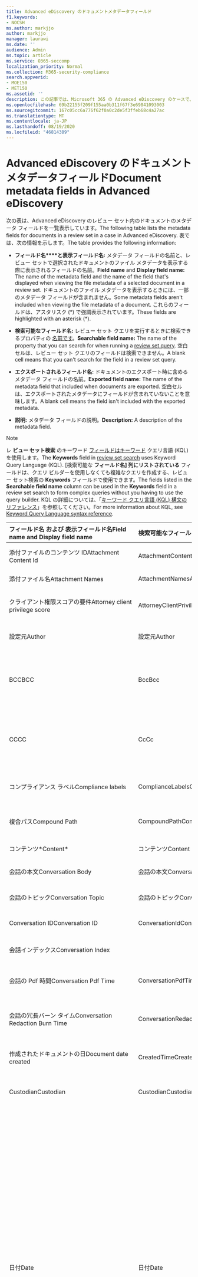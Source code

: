 ```yaml
---
title: Advanced eDiscovery のドキュメントメタデータフィールド
f1.keywords:
- NOCSH
ms.author: markjjo
author: markjjo
manager: laurawi
ms.date: ''
audience: Admin
ms.topic: article
ms.service: O365-seccomp
localization_priority: Normal
ms.collection: M365-security-compliance
search.appverid:
- MOE150
- MET150
ms.assetid: ''
description: この記事では、Microsoft 365 の Advanced eDiscovery のケースで、レビュー セット内のドキュメントのメタデータ フィールドを定義します。
ms.openlocfilehash: 69b22155f209f155aa0b311f67f3e69841093003
ms.sourcegitcommit: 167c05cc6a776f62f0a0c2de5f3ffeb68c4a27ac
ms.translationtype: MT
ms.contentlocale: ja-JP
ms.lasthandoff: 08/19/2020
ms.locfileid: "46814389"
---
```

# <a name="document-metadata-fields-in-advanced-ediscovery"></a><span data-ttu-id="e386c-103">Advanced eDiscovery のドキュメントメタデータフィールド</span><span class="sxs-lookup"><span data-stu-id="e386c-103">Document metadata fields in Advanced eDiscovery</span></span>

<span data-ttu-id="e386c-104">次の表は、Advanced eDiscovery のレビュー セット内のドキュメントのメタデータ フィールドを一覧表示しています。</span><span class="sxs-lookup"><span data-stu-id="e386c-104">The following table lists the metadata fields for documents in a review set in a case in Advanced eDiscovery.</span></span> <span data-ttu-id="e386c-105">表では、次の情報を示します。</span><span class="sxs-lookup"><span data-stu-id="e386c-105">The table provides the following information:</span></span>

- <span data-ttu-id="e386c-106">**フィールド名\*\*\*\*と表示フィールド名:** メタデータ フィールドの名前と、レビュー セットで選択されたドキュメントのファイル メタデータを表示する際に表示されるフィールドの名前。</span><span class="sxs-lookup"><span data-stu-id="e386c-106">**Field name** and **Display field name:** The name of the metadata field and the name of the field that's displayed when viewing the file metadata of a selected document in a review set.</span></span> <span data-ttu-id="e386c-107">ドキュメントのファイル メタデータを表示するときには、一部のメタデータ フィールドが含まれません。</span><span class="sxs-lookup"><span data-stu-id="e386c-107">Some metadata fields aren't included when viewing the file metadata of a document.</span></span> <span data-ttu-id="e386c-108">これらのフィールドは、アスタリスク (\*) で強調表示されています。</span><span class="sxs-lookup"><span data-stu-id="e386c-108">These fields are highlighted with an asterisk (\*).</span></span>

- <span data-ttu-id="e386c-109">**検索可能なフィールド名:** レビュー セット クエリを実行するときに検索できるプロパティの [名前です](review-set-search.md)。</span><span class="sxs-lookup"><span data-stu-id="e386c-109">**Searchable field name:** The name of the property that you can search for when running a [review set query](review-set-search.md).</span></span> <span data-ttu-id="e386c-110">空白セルは、レビュー セット クエリのフィールドは検索できません。</span><span class="sxs-lookup"><span data-stu-id="e386c-110">A blank cell means that you can't search for the field in a review set query.</span></span>

- <span data-ttu-id="e386c-111">**エクスポートされるフィールド名:** ドキュメントのエクスポート時に含めるメタデータ フィールドの名前。</span><span class="sxs-lookup"><span data-stu-id="e386c-111">**Exported field name:** The name of the metadata field that included when documents are exported.</span></span>  <span data-ttu-id="e386c-112">空白セルは、エクスポートされたメタデータにフィールドが含まれていないことを意味します。</span><span class="sxs-lookup"><span data-stu-id="e386c-112">A blank cell means the field isn't included with the exported metadata.</span></span>

- <span data-ttu-id="e386c-113">**説明:** メタデータ フィールドの説明。</span><span class="sxs-lookup"><span data-stu-id="e386c-113">**Description:** A description of the metadata field.</span></span>

> [!NOTE]
> <span data-ttu-id="e386c-114">レ **ビュー セット検索** のキーワード [フィールドはキーワード](https://docs.microsoft.com/microsoft-365/compliance/review-set-search) クエリ言語 (KQL) を使用します。</span><span class="sxs-lookup"><span data-stu-id="e386c-114">The **Keywords** field in [review set search](https://docs.microsoft.com/microsoft-365/compliance/review-set-search) uses Keyword Query Language (KQL).</span></span> <span data-ttu-id="e386c-115">[検索可能な **フィールド名] 列にリストされている** フィールドは、クエリ ビルダーを使用しなくても複雑なクエリを作成する、レビュー セット検索の **Keywords** フィールドで使用できます。</span><span class="sxs-lookup"><span data-stu-id="e386c-115">The fields listed in the **Searchable field name** column can be used in the **Keywords** field in a review set search to form complex queries without you having to use the query builder.</span></span> <span data-ttu-id="e386c-116">KQL の詳細については、「[キーワード クエリ言語 (KQL) 構文のリファレンス](https://go.microsoft.com/fwlink/?LinkId=269603)」を参照してください。</span><span class="sxs-lookup"><span data-stu-id="e386c-116">For more information about KQL, see [Keyword Query Language syntax reference](https://go.microsoft.com/fwlink/?LinkId=269603).</span></span>

|<span data-ttu-id="e386c-117">**フィールド名** および **表示フィールド名**</span><span class="sxs-lookup"><span data-stu-id="e386c-117">**Field name** and **Display field name**</span></span>|<span data-ttu-id="e386c-118">**検索可能なフィールド名**</span><span class="sxs-lookup"><span data-stu-id="e386c-118">**Searchable field name**</span></span>|<span data-ttu-id="e386c-119">**エクスポートされるフィールド名**</span><span class="sxs-lookup"><span data-stu-id="e386c-119">**Exported field name**</span></span>|<span data-ttu-id="e386c-120">**説明**</span><span class="sxs-lookup"><span data-stu-id="e386c-120">**Description**</span></span>|
|:-----|:-----|:-----|:-----|
|<span data-ttu-id="e386c-121">添付ファイルのコンテンツ ID</span><span class="sxs-lookup"><span data-stu-id="e386c-121">Attachment Content Id</span></span>|<span data-ttu-id="e386c-122">AttachmentContentId</span><span class="sxs-lookup"><span data-stu-id="e386c-122">AttachmentContentId</span></span>||<span data-ttu-id="e386c-123">アイテムの添付ファイルのコンテンツ ID。</span><span class="sxs-lookup"><span data-stu-id="e386c-123">Attachment content Id of the item.</span></span>|
|<span data-ttu-id="e386c-124">添付ファイル名</span><span class="sxs-lookup"><span data-stu-id="e386c-124">Attachment Names</span></span>|<span data-ttu-id="e386c-125">AttachmentNames</span><span class="sxs-lookup"><span data-stu-id="e386c-125">AttachmentNames</span></span>|<span data-ttu-id="e386c-126">Attachment_Names</span><span class="sxs-lookup"><span data-stu-id="e386c-126">Attachment_Names</span></span>|<span data-ttu-id="e386c-127">添付ファイルの名前の一覧。</span><span class="sxs-lookup"><span data-stu-id="e386c-127">List of names of attachments.</span></span>|
|<span data-ttu-id="e386c-128">クライアント権限スコアの要件</span><span class="sxs-lookup"><span data-stu-id="e386c-128">Attorney client privilege score</span></span>|<span data-ttu-id="e386c-129">AttorneyClientPrivilegeScore</span><span class="sxs-lookup"><span data-stu-id="e386c-129">AttorneyClientPrivilegeScore</span></span>||<span data-ttu-id="e386c-130">トーン クライアント権限モデル コンテンツ スコア。</span><span class="sxs-lookup"><span data-stu-id="e386c-130">Attorney-client privilege model content score.</span></span>|
|<span data-ttu-id="e386c-131">設定元</span><span class="sxs-lookup"><span data-stu-id="e386c-131">Author</span></span>|<span data-ttu-id="e386c-132">設定元</span><span class="sxs-lookup"><span data-stu-id="e386c-132">Author</span></span>|<span data-ttu-id="e386c-133">Doc_authors</span><span class="sxs-lookup"><span data-stu-id="e386c-133">Doc_authors</span></span>|<span data-ttu-id="e386c-134">ドキュメントのメタデータから作成者。</span><span class="sxs-lookup"><span data-stu-id="e386c-134">Author from the document metadata.</span></span>|
|<span data-ttu-id="e386c-135">BCC</span><span class="sxs-lookup"><span data-stu-id="e386c-135">BCC</span></span>|<span data-ttu-id="e386c-136">Bcc</span><span class="sxs-lookup"><span data-stu-id="e386c-136">Bcc</span></span>|<span data-ttu-id="e386c-137">Email_bcc</span><span class="sxs-lookup"><span data-stu-id="e386c-137">Email_bcc</span></span>|<span data-ttu-id="e386c-138">メッセージの種類の BCC フィールド。</span><span class="sxs-lookup"><span data-stu-id="e386c-138">Bcc field for message types.</span></span> <span data-ttu-id="e386c-139">**DisplayName は \<SMTPAddress> DisplayName です**。</span><span class="sxs-lookup"><span data-stu-id="e386c-139">Format is **DisplayName \<SMTPAddress>**.</span></span>|
|<span data-ttu-id="e386c-140">CC</span><span class="sxs-lookup"><span data-stu-id="e386c-140">CC</span></span>|<span data-ttu-id="e386c-141">Cc</span><span class="sxs-lookup"><span data-stu-id="e386c-141">Cc</span></span>|<span data-ttu-id="e386c-142">Email_cc</span><span class="sxs-lookup"><span data-stu-id="e386c-142">Email_cc</span></span>|<span data-ttu-id="e386c-143">メッセージの種類の Cc フィールド。</span><span class="sxs-lookup"><span data-stu-id="e386c-143">Cc field for message types.</span></span> <span data-ttu-id="e386c-144">**DisplayName は \<SMTPAddress> DisplayName です**。</span><span class="sxs-lookup"><span data-stu-id="e386c-144">Format is **DisplayName \<SMTPAddress>**.</span></span>|
|<span data-ttu-id="e386c-145">コンプライアンス ラベル</span><span class="sxs-lookup"><span data-stu-id="e386c-145">Compliance labels</span></span>|<span data-ttu-id="e386c-146">ComplianceLabels</span><span class="sxs-lookup"><span data-stu-id="e386c-146">ComplianceLabels</span></span>|<span data-ttu-id="e386c-147">Compliance_labels</span><span class="sxs-lookup"><span data-stu-id="e386c-147">Compliance_labels</span></span>|<span data-ttu-id="e386c-148">[サポートされた](retention.md) 365 のコンテンツに適用Officeラベル。</span><span class="sxs-lookup"><span data-stu-id="e386c-148">[Retention labels](retention.md) applied to content in Office 365.</span></span>|
|<span data-ttu-id="e386c-149">複合パス</span><span class="sxs-lookup"><span data-stu-id="e386c-149">Compound Path</span></span>|<span data-ttu-id="e386c-150">CompoundPath</span><span class="sxs-lookup"><span data-stu-id="e386c-150">CompoundPath</span></span>|<span data-ttu-id="e386c-151">Compound_path</span><span class="sxs-lookup"><span data-stu-id="e386c-151">Compound_path</span></span>|<span data-ttu-id="e386c-152">アイテムのソースを示す、人が読み取り可能なパス。</span><span class="sxs-lookup"><span data-stu-id="e386c-152">Human readable path that describes the source of the item.</span></span>|
|<span data-ttu-id="e386c-153">コンテンツ\*</span><span class="sxs-lookup"><span data-stu-id="e386c-153">Content\*</span></span>|<span data-ttu-id="e386c-154">コンテンツ</span><span class="sxs-lookup"><span data-stu-id="e386c-154">Content</span></span>||<span data-ttu-id="e386c-155">アイテムの抽出されたテキスト。</span><span class="sxs-lookup"><span data-stu-id="e386c-155">Extracted text of the item.</span></span>|
|<span data-ttu-id="e386c-156">会話の本文</span><span class="sxs-lookup"><span data-stu-id="e386c-156">Conversation Body</span></span>|<span data-ttu-id="e386c-157">会話の本文</span><span class="sxs-lookup"><span data-stu-id="e386c-157">Conversation Body</span></span>||<span data-ttu-id="e386c-158">アイテムのスレッドの本文。</span><span class="sxs-lookup"><span data-stu-id="e386c-158">Conversation body of the item.</span></span>|
|<span data-ttu-id="e386c-159">会話のトピック</span><span class="sxs-lookup"><span data-stu-id="e386c-159">Conversation Topic</span></span>|<span data-ttu-id="e386c-160">会話のトピック</span><span class="sxs-lookup"><span data-stu-id="e386c-160">Conversation Topic</span></span>||<span data-ttu-id="e386c-161">アイテムの会話トピックです。</span><span class="sxs-lookup"><span data-stu-id="e386c-161">Conversation topic of the item.</span></span>|
|<span data-ttu-id="e386c-162">Conversation ID</span><span class="sxs-lookup"><span data-stu-id="e386c-162">Conversation ID</span></span>|<span data-ttu-id="e386c-163">ConversationId</span><span class="sxs-lookup"><span data-stu-id="e386c-163">ConversationId</span></span>|<span data-ttu-id="e386c-164">Conversation_ID</span><span class="sxs-lookup"><span data-stu-id="e386c-164">Conversation_ID</span></span>|<span data-ttu-id="e386c-165">メッセージからの会話 ID。</span><span class="sxs-lookup"><span data-stu-id="e386c-165">Conversation Id from the message.</span></span>|
|<span data-ttu-id="e386c-166">会話インデックス</span><span class="sxs-lookup"><span data-stu-id="e386c-166">Conversation Index</span></span>||<span data-ttu-id="e386c-167">Conversation_index</span><span class="sxs-lookup"><span data-stu-id="e386c-167">Conversation_index</span></span>|<span data-ttu-id="e386c-168">メッセージからの会話インデックス。</span><span class="sxs-lookup"><span data-stu-id="e386c-168">Conversation index from the message.</span></span>|
|<span data-ttu-id="e386c-169">会話の Pdf 時間</span><span class="sxs-lookup"><span data-stu-id="e386c-169">Conversation Pdf Time</span></span>|<span data-ttu-id="e386c-170">ConversationPdfTime</span><span class="sxs-lookup"><span data-stu-id="e386c-170">ConversationPdfTime</span></span>||<span data-ttu-id="e386c-171">会話の PDF バージョンが作成された日付です。</span><span class="sxs-lookup"><span data-stu-id="e386c-171">Date when the PDF version of the conversation was created.</span></span>|
|<span data-ttu-id="e386c-172">会話の冗長バーン タイム</span><span class="sxs-lookup"><span data-stu-id="e386c-172">Conversation Redaction Burn Time</span></span>|<span data-ttu-id="e386c-173">ConversationRedactionBurnTime</span><span class="sxs-lookup"><span data-stu-id="e386c-173">ConversationRedactionBurnTime</span></span>||<span data-ttu-id="e386c-174">チャット用に会話の PDF バージョンが作成された日付です。</span><span class="sxs-lookup"><span data-stu-id="e386c-174">Date when the PDF version of the conversation was created for Chat.</span></span>|
|<span data-ttu-id="e386c-175">作成されたドキュメントの日</span><span class="sxs-lookup"><span data-stu-id="e386c-175">Document date created</span></span>|<span data-ttu-id="e386c-176">CreatedTime</span><span class="sxs-lookup"><span data-stu-id="e386c-176">CreatedTime</span></span>|<span data-ttu-id="e386c-177">Doc_date_created</span><span class="sxs-lookup"><span data-stu-id="e386c-177">Doc_date_created</span></span>|<span data-ttu-id="e386c-178">ドキュメントのメタデータから日付を作成します。</span><span class="sxs-lookup"><span data-stu-id="e386c-178">Create date from document metadata.</span></span>|
|<span data-ttu-id="e386c-179">Custodian</span><span class="sxs-lookup"><span data-stu-id="e386c-179">Custodian</span></span>|<span data-ttu-id="e386c-180">Custodian</span><span class="sxs-lookup"><span data-stu-id="e386c-180">Custodian</span></span>|<span data-ttu-id="e386c-181">Custodian</span><span class="sxs-lookup"><span data-stu-id="e386c-181">Custodian</span></span>|<span data-ttu-id="e386c-182">アイテムが関連付けられている管理辞書の名前。</span><span class="sxs-lookup"><span data-stu-id="e386c-182">Name of the custodian the item was associated with.</span></span>|
|<span data-ttu-id="e386c-183">日付</span><span class="sxs-lookup"><span data-stu-id="e386c-183">Date</span></span>|<span data-ttu-id="e386c-184">日付</span><span class="sxs-lookup"><span data-stu-id="e386c-184">Date</span></span>|<span data-ttu-id="e386c-185">日付</span><span class="sxs-lookup"><span data-stu-id="e386c-185">Date</span></span>|<span data-ttu-id="e386c-186">日付はファイルの種類に応じ、計算フィールドです。</span><span class="sxs-lookup"><span data-stu-id="e386c-186">Date is a computed field that depends on the file type.</span></span><br /><br /><span data-ttu-id="e386c-187">電子メール: 送信日</span><span class="sxs-lookup"><span data-stu-id="e386c-187">Email: Sent date</span></span><br /><span data-ttu-id="e386c-188">電子メールの添付ファイル:ドキュメントの最終変更日 (使用できない場合) は、親の送信日</span><span class="sxs-lookup"><span data-stu-id="e386c-188">Email attachments: Last modified date of the document;if not available, the parent's Sent date</span></span><br /><span data-ttu-id="e386c-189">埋め込まれたドキュメント: 最終更新日利用できない場合、親の最終更新日</span><span class="sxs-lookup"><span data-stu-id="e386c-189">Embedded documents: Last modified date of the document; if not available, the parent's last modified date</span></span><br /><span data-ttu-id="e386c-190">SPO ドキュメント (最新の添付ファイルを含む): SharePoint の最終更新日利用できない場合、ドキュメントの最終更新日</span><span class="sxs-lookup"><span data-stu-id="e386c-190">SPO documents (includes modern attachments): SharePoint Last modified date; if not available, the documents last modified date</span></span><br /><span data-ttu-id="e386c-191">非Office 365 ドキュメント: 最終更新日</span><span class="sxs-lookup"><span data-stu-id="e386c-191">Non-Office 365 documents: Last modified date</span></span><br /><span data-ttu-id="e386c-192">会議:会議の開始日</span><span class="sxs-lookup"><span data-stu-id="e386c-192">Meetings: Meeting start date</span></span><br /><span data-ttu-id="e386c-193">ボイスメール: 送信日</span><span class="sxs-lookup"><span data-stu-id="e386c-193">VoiceMail: Sent date</span></span><br /><span data-ttu-id="e386c-194">IM: 送信日</span><span class="sxs-lookup"><span data-stu-id="e386c-194">IM: Sent date</span></span>|
|<span data-ttu-id="e386c-195">その他のパス</span><span class="sxs-lookup"><span data-stu-id="e386c-195">Other paths</span></span>|<span data-ttu-id="e386c-196">Dedupedcompoundpath</span><span class="sxs-lookup"><span data-stu-id="e386c-196">Dedupedcompoundpath</span></span>|<span data-ttu-id="e386c-197">Deduped_compound_path</span><span class="sxs-lookup"><span data-stu-id="e386c-197">Deduped_compound_path</span></span>|<span data-ttu-id="e386c-198">完全に重複しているドキュメントの複合パスのリスト (電子メール:コンテンツ、ドキュメント、ハッシュに基づく)。</span><span class="sxs-lookup"><span data-stu-id="e386c-198">List of compound paths of documents that are exact duplicates (email: based on content, documents: based on hash).</span></span>|
|<span data-ttu-id="e386c-199">その他のカストディー語</span><span class="sxs-lookup"><span data-stu-id="e386c-199">Other custodians</span></span>|<span data-ttu-id="e386c-200">DedupedCustodians</span><span class="sxs-lookup"><span data-stu-id="e386c-200">DedupedCustodians</span></span>|<span data-ttu-id="e386c-201">Deduped_custodians</span><span class="sxs-lookup"><span data-stu-id="e386c-201">Deduped_custodians</span></span>|<span data-ttu-id="e386c-202">完全に重複しているドキュメントの管理人の一覧 (コンテンツ、コンテンツ、ドキュメントの場合、ハッシュに基づく)。</span><span class="sxs-lookup"><span data-stu-id="e386c-202">List of custodians of documents that are exact duplicates (for email, based on content; for documents, based on hash).</span></span>|
|<span data-ttu-id="e386c-203">その他のファイル ID</span><span class="sxs-lookup"><span data-stu-id="e386c-203">Other file IDs</span></span>|<span data-ttu-id="e386c-204">DedupedFileIds</span><span class="sxs-lookup"><span data-stu-id="e386c-204">DedupedFileIds</span></span>|<span data-ttu-id="e386c-205">Deduped_file_IDs</span><span class="sxs-lookup"><span data-stu-id="e386c-205">Deduped_file_IDs</span></span>|<span data-ttu-id="e386c-206">完全に重複しているドキュメントのファイル ID リスト (コンテンツ、コンテンツ、ドキュメント用、ハッシュに基づく)。</span><span class="sxs-lookup"><span data-stu-id="e386c-206">List of file IDs of documents that are exact duplicates (for email, based on content; for documents, based on hash).</span></span>|
|<span data-ttu-id="e386c-207">ドキュメントのコメント</span><span class="sxs-lookup"><span data-stu-id="e386c-207">Document comments</span></span>|<span data-ttu-id="e386c-208">DocComments</span><span class="sxs-lookup"><span data-stu-id="e386c-208">DocComments</span></span>|<span data-ttu-id="e386c-209">Doc_comments</span><span class="sxs-lookup"><span data-stu-id="e386c-209">Doc_comments</span></span>|<span data-ttu-id="e386c-210">ドキュメントのメタデータからのコメント。</span><span class="sxs-lookup"><span data-stu-id="e386c-210">Comments from the document metadata.</span></span>|
|<span data-ttu-id="e386c-211">ドキュメント会社</span><span class="sxs-lookup"><span data-stu-id="e386c-211">Document company</span></span>||<span data-ttu-id="e386c-212">Doc_company</span><span class="sxs-lookup"><span data-stu-id="e386c-212">Doc_company</span></span>|<span data-ttu-id="e386c-213">ドキュメントのメタデータから会社。</span><span class="sxs-lookup"><span data-stu-id="e386c-213">Company from the document metadata.</span></span>|
|<span data-ttu-id="e386c-214">DocIndex\*</span><span class="sxs-lookup"><span data-stu-id="e386c-214">DocIndex\*</span></span>|||<span data-ttu-id="e386c-215">ファミリー内のインデックス。</span><span class="sxs-lookup"><span data-stu-id="e386c-215">The index in the family.</span></span> <span data-ttu-id="e386c-216">**-1** または **0** はルートを意味します。</span><span class="sxs-lookup"><span data-stu-id="e386c-216">**-1** or **0** means it is the root.</span></span>|
|<span data-ttu-id="e386c-217">ドキュメント キーワード</span><span class="sxs-lookup"><span data-stu-id="e386c-217">Document keywords</span></span>||<span data-ttu-id="e386c-218">Doc_keywords</span><span class="sxs-lookup"><span data-stu-id="e386c-218">Doc_keywords</span></span>|<span data-ttu-id="e386c-219">ドキュメントのメタデータのキーワード。</span><span class="sxs-lookup"><span data-stu-id="e386c-219">Keywords from the document metadata.</span></span>|
|<span data-ttu-id="e386c-220">ドキュメントの更新者</span><span class="sxs-lookup"><span data-stu-id="e386c-220">Document modified by</span></span>||<span data-ttu-id="e386c-221">Doc_modified_by</span><span class="sxs-lookup"><span data-stu-id="e386c-221">Doc_modified_by</span></span>|<span data-ttu-id="e386c-222">ドキュメントのメタデータ別の最終更新日。</span><span class="sxs-lookup"><span data-stu-id="e386c-222">Last modified date by from document metadata.</span></span>|
|<span data-ttu-id="e386c-223">ドキュメントの改訂</span><span class="sxs-lookup"><span data-stu-id="e386c-223">Document Revision</span></span>||<span data-ttu-id="e386c-224">Doc_revision</span><span class="sxs-lookup"><span data-stu-id="e386c-224">Doc_revision</span></span>|<span data-ttu-id="e386c-225">ドキュメント メタデータをリビジョンします。</span><span class="sxs-lookup"><span data-stu-id="e386c-225">Revision from the document metadata.</span></span>|
|<span data-ttu-id="e386c-226">ドキュメントの件名</span><span class="sxs-lookup"><span data-stu-id="e386c-226">Document subject</span></span>||<span data-ttu-id="e386c-227">Doc_subject</span><span class="sxs-lookup"><span data-stu-id="e386c-227">Doc_subject</span></span>|<span data-ttu-id="e386c-228">ドキュメントのメタデータの件名。</span><span class="sxs-lookup"><span data-stu-id="e386c-228">Subject from the document metadata.</span></span>|
|<span data-ttu-id="e386c-229">ドキュメント テンプレート</span><span class="sxs-lookup"><span data-stu-id="e386c-229">Document template</span></span>||<span data-ttu-id="e386c-230">Doc_template</span><span class="sxs-lookup"><span data-stu-id="e386c-230">Doc_template</span></span>|<span data-ttu-id="e386c-231">ドキュメントメタデータのテンプレート。</span><span class="sxs-lookup"><span data-stu-id="e386c-231">Template from the document metadata.</span></span>|
|<span data-ttu-id="e386c-232">[ドミント テーマ]</span><span class="sxs-lookup"><span data-stu-id="e386c-232">Dominant theme</span></span>|<span data-ttu-id="e386c-233">DominantTheme</span><span class="sxs-lookup"><span data-stu-id="e386c-233">DominantTheme</span></span>|<span data-ttu-id="e386c-234">Dominant_theme</span><span class="sxs-lookup"><span data-stu-id="e386c-234">Dominant_theme</span></span>|<span data-ttu-id="e386c-235">分析で計算された最も低いテーマ。</span><span class="sxs-lookup"><span data-stu-id="e386c-235">Dominant theme as calculated for analytics.</span></span>|
|<span data-ttu-id="e386c-236">サブセットが重複しています</span><span class="sxs-lookup"><span data-stu-id="e386c-236">Duplicate subset</span></span>||<span data-ttu-id="e386c-237">Duplicate_subset</span><span class="sxs-lookup"><span data-stu-id="e386c-237">Duplicate_subset</span></span>|<span data-ttu-id="e386c-238">完全に重複するグループのグループ ID。</span><span class="sxs-lookup"><span data-stu-id="e386c-238">Group ID for exact duplicates.</span></span>|
|<span data-ttu-id="e386c-239">EmailAction\*</span><span class="sxs-lookup"><span data-stu-id="e386c-239">EmailAction\*</span></span>||<span data-ttu-id="e386c-240">Email_action</span><span class="sxs-lookup"><span data-stu-id="e386c-240">Email_action</span></span>|<span data-ttu-id="e386c-241">値は **、None** **、Reply**、 **または Forward**; です。メッセージの件名に基づきます。</span><span class="sxs-lookup"><span data-stu-id="e386c-241">Values are **None**, **Reply**, or **Forward**; based on the subject line of a message.</span></span>|
|<span data-ttu-id="e386c-242">電子メール配信メッセージ</span><span class="sxs-lookup"><span data-stu-id="e386c-242">Email Delivery Receipt</span></span>||<span data-ttu-id="e386c-243">Email_delivery_receipt</span><span class="sxs-lookup"><span data-stu-id="e386c-243">Email_delivery_receipt</span></span>|<span data-ttu-id="e386c-244">配信済みメッセージ用のインターネット ヘッダーで指定された電子メール アドレス。</span><span class="sxs-lookup"><span data-stu-id="e386c-244">Email address supplied in Internet Headers for delivery receipt.</span></span>|
|<span data-ttu-id="e386c-245">Importance</span><span class="sxs-lookup"><span data-stu-id="e386c-245">Importance</span></span>|<span data-ttu-id="e386c-246">EmailImportance</span><span class="sxs-lookup"><span data-stu-id="e386c-246">EmailImportance</span></span>|<span data-ttu-id="e386c-247">Email_importance</span><span class="sxs-lookup"><span data-stu-id="e386c-247">Email_importance</span></span>|<span data-ttu-id="e386c-248">メッセージの重要度 **:0** ~ 低。 **1** - 標準。 **2** - 高</span><span class="sxs-lookup"><span data-stu-id="e386c-248">Importance of the message: **0** - Low; **1** - Normal; **2** - High</span></span>|
|<span data-ttu-id="e386c-249">EmailLevel\*</span><span class="sxs-lookup"><span data-stu-id="e386c-249">EmailLevel\*</span></span>||<span data-ttu-id="e386c-250">Email_level</span><span class="sxs-lookup"><span data-stu-id="e386c-250">Email_level</span></span>|<span data-ttu-id="e386c-251">電子メール スレッド内のメッセージ のレベルが属しています添付ファイルは、親メッセージの値を継承します。</span><span class="sxs-lookup"><span data-stu-id="e386c-251">Indicates a message's level within the email thread it belongs to; attachments inherit its parent message's value.</span></span>|
|<span data-ttu-id="e386c-252">電子メール メッセージ ID</span><span class="sxs-lookup"><span data-stu-id="e386c-252">Email Message Id</span></span>||<span data-ttu-id="e386c-253">Email_message_ID</span><span class="sxs-lookup"><span data-stu-id="e386c-253">Email_message_ID</span></span>|<span data-ttu-id="e386c-254">メッセージからのインターネット メッセージ ID。</span><span class="sxs-lookup"><span data-stu-id="e386c-254">Internet message Id from the message.</span></span>|
|<span data-ttu-id="e386c-255">EmailReadReceipt\*</span><span class="sxs-lookup"><span data-stu-id="e386c-255">EmailReadReceipt\*</span></span>||<span data-ttu-id="e386c-256">Email_read_receipt</span><span class="sxs-lookup"><span data-stu-id="e386c-256">Email_read_receipt</span></span>|<span data-ttu-id="e386c-257">開示確認用にインターネット ヘッダーで指定された電子メール アドレス。</span><span class="sxs-lookup"><span data-stu-id="e386c-257">Email address supplied in Internet Headers for read receipt.</span></span>|
|<span data-ttu-id="e386c-258">電子メールのセキュリティ</span><span class="sxs-lookup"><span data-stu-id="e386c-258">Email Security</span></span>|<span data-ttu-id="e386c-259">EmailSecurity</span><span class="sxs-lookup"><span data-stu-id="e386c-259">EmailSecurity</span></span>|<span data-ttu-id="e386c-260">Email_security</span><span class="sxs-lookup"><span data-stu-id="e386c-260">Email_security</span></span>|<span data-ttu-id="e386c-261">メッセージのセキュリティ設定: **0 -** なし **1** - 署名済み; **2** - 暗号化; **3** - 暗号化および署名済み。</span><span class="sxs-lookup"><span data-stu-id="e386c-261">Security setting of the message: **0** - None; **1** - Signed; **2** -  Encrypted; **3** -  Encrypted and signed.</span></span>|
|<span data-ttu-id="e386c-262">メールの機密性</span><span class="sxs-lookup"><span data-stu-id="e386c-262">Email Sensitivity</span></span>|<span data-ttu-id="e386c-263">EmailSensitivity</span><span class="sxs-lookup"><span data-stu-id="e386c-263">EmailSensitivity</span></span>|<span data-ttu-id="e386c-264">email_sensitivity</span><span class="sxs-lookup"><span data-stu-id="e386c-264">email_sensitivity</span></span>|<span data-ttu-id="e386c-265">メッセージの機密度の設定 **:0** - なし **1** 個の個人; **2** - プライベート; **3** - CompanyConfidential。</span><span class="sxs-lookup"><span data-stu-id="e386c-265">Sensitivity setting of the message: **0** - None; **1** Personal; **2** - Private; **3** - CompanyConfidential.</span></span>|
|<span data-ttu-id="e386c-266">電子メール セット</span><span class="sxs-lookup"><span data-stu-id="e386c-266">Email set</span></span>|<span data-ttu-id="e386c-267">EmailSet</span><span class="sxs-lookup"><span data-stu-id="e386c-267">EmailSet</span></span>|<span data-ttu-id="e386c-268">Email_set</span><span class="sxs-lookup"><span data-stu-id="e386c-268">Email_set</span></span>|<span data-ttu-id="e386c-269">同じ電子メール セット内のすべてのメッセージのグループ ID。</span><span class="sxs-lookup"><span data-stu-id="e386c-269">Group ID for all messages in the same email set.</span></span>|
|<span data-ttu-id="e386c-270">EmailThread\*</span><span class="sxs-lookup"><span data-stu-id="e386c-270">EmailThread\*</span></span>||<span data-ttu-id="e386c-271">Email_thread</span><span class="sxs-lookup"><span data-stu-id="e386c-271">Email_thread</span></span>|<span data-ttu-id="e386c-272">電子メール セット内のメッセージの位置ルートから現在のメッセージまでのルートから現在のメッセージまでのノード ID で構成され、ピリオド (.) で区切って表示されます。</span><span class="sxs-lookup"><span data-stu-id="e386c-272">Position of the message within the email set; consists of node IDs from the root to the current message and are separated by periods (.).</span></span>|
|<span data-ttu-id="e386c-273">抽出されたコンテンツの種類</span><span class="sxs-lookup"><span data-stu-id="e386c-273">Extracted content type</span></span>||<span data-ttu-id="e386c-274">Extracted_content_type</span><span class="sxs-lookup"><span data-stu-id="e386c-274">Extracted_content_type</span></span>|<span data-ttu-id="e386c-275">抽出されたコンテンツの種類 (MIME タイプの形式)たとえば **、image/jpeg**</span><span class="sxs-lookup"><span data-stu-id="e386c-275">Extracted content type, in the form of mime type; for example, **image/jpeg**</span></span>|
|<span data-ttu-id="e386c-276">ExtractedTextLength\*</span><span class="sxs-lookup"><span data-stu-id="e386c-276">ExtractedTextLength\*</span></span>||<span data-ttu-id="e386c-277">Extracted_text_length</span><span class="sxs-lookup"><span data-stu-id="e386c-277">Extracted_text_length</span></span>|<span data-ttu-id="e386c-278">抽出されるテキスト内の文字数</span><span class="sxs-lookup"><span data-stu-id="e386c-278">Number of characters in the extracted text.</span></span>|
|<span data-ttu-id="e386c-279">家族の関連性スコアのケースに関する問題 1\*</span><span class="sxs-lookup"><span data-stu-id="e386c-279">Family relevance score Case issue 1\*</span></span>||<span data-ttu-id="e386c-280">Family_relevance_score_case_issue_1</span><span class="sxs-lookup"><span data-stu-id="e386c-280">Family_relevance_score_case_issue_1</span></span>|<span data-ttu-id="e386c-281">関連性からファミリーの関連性スコアを発行する場合に問題が 1 となってきます。</span><span class="sxs-lookup"><span data-stu-id="e386c-281">Family relevance score Case issue 1 from Relevance.</span></span>|
|<span data-ttu-id="e386c-282">FamilyDuplicateSet\*</span><span class="sxs-lookup"><span data-stu-id="e386c-282">FamilyDuplicateSet\*</span></span>||<span data-ttu-id="e386c-283">Family_duplicate_set</span><span class="sxs-lookup"><span data-stu-id="e386c-283">Family_duplicate_set</span></span>|<span data-ttu-id="e386c-284">お同しの重複と、すべての添付ファイルの重複を表すファミリーの数値識別子。</span><span class="sxs-lookup"><span data-stu-id="e386c-284">Numeric identifier for families that are exact duplicates of each other (same content and all the same attachments).</span></span>|
|<span data-ttu-id="e386c-285">ファミリー ID</span><span class="sxs-lookup"><span data-stu-id="e386c-285">Family ID</span></span>|<span data-ttu-id="e386c-286">FamilyId</span><span class="sxs-lookup"><span data-stu-id="e386c-286">FamilyId</span></span>|<span data-ttu-id="e386c-287">Family_ID</span><span class="sxs-lookup"><span data-stu-id="e386c-287">Family_ID</span></span>|<span data-ttu-id="e386c-288">ファミリー ID グループ、すべての項目、およびメールの場合、メッセージとすべての添付ファイルが含まれます。ドキュメントの場合、ドキュメントと埋め込みアイテムが含まれます。</span><span class="sxs-lookup"><span data-stu-id="e386c-288">Family Id groups together all items; for email, this includes the message and all attachments; for documents, this includes the document and any embedded items.</span></span>|
|<span data-ttu-id="e386c-289">ファミリー サイズ</span><span class="sxs-lookup"><span data-stu-id="e386c-289">Family Size</span></span>||<span data-ttu-id="e386c-290">Family_size</span><span class="sxs-lookup"><span data-stu-id="e386c-290">Family_size</span></span>|<span data-ttu-id="e386c-291">ファミリー内のドキュメントの数。</span><span class="sxs-lookup"><span data-stu-id="e386c-291">Number of documents in the family.</span></span>|
|<span data-ttu-id="e386c-292">ファイルの関連性スコアのケースに関する問題 1\*</span><span class="sxs-lookup"><span data-stu-id="e386c-292">File relevance score Case issue 1\*</span></span>||<span data-ttu-id="e386c-293">File_relevance_score_case_issue_1</span><span class="sxs-lookup"><span data-stu-id="e386c-293">File_relevance_score_case_issue_1</span></span>|<span data-ttu-id="e386c-294">関連性スコア 1 を関連度で発行ファイルに添付ファイルに問題が解決する場合。</span><span class="sxs-lookup"><span data-stu-id="e386c-294">File relevance score Case issue 1 from Relevance.</span></span>|
|<span data-ttu-id="e386c-295">File クラス</span><span class="sxs-lookup"><span data-stu-id="e386c-295">File class</span></span>|<span data-ttu-id="e386c-296">FileClass</span><span class="sxs-lookup"><span data-stu-id="e386c-296">FileClass</span></span>|<span data-ttu-id="e386c-297">File_class</span><span class="sxs-lookup"><span data-stu-id="e386c-297">File_class</span></span>|<span data-ttu-id="e386c-298">SharePoint と OneDrive のコンテンツの場合: **ドキュメント**Exchange のコンテンツに関する **もの: 電子メール** または **添付ファイル**。</span><span class="sxs-lookup"><span data-stu-id="e386c-298">For content from SharePoint and OneDrive: **Document**; for content from Exchange: **Email** or **Attachment**.</span></span>|
|<span data-ttu-id="e386c-299">ファイル ID</span><span class="sxs-lookup"><span data-stu-id="e386c-299">File ID</span></span>|<span data-ttu-id="e386c-300">FileId</span><span class="sxs-lookup"><span data-stu-id="e386c-300">FileId</span></span>|<span data-ttu-id="e386c-301">File_ID</span><span class="sxs-lookup"><span data-stu-id="e386c-301">File_ID</span></span>|<span data-ttu-id="e386c-302">大文字小文字のドキュメント識別子。</span><span class="sxs-lookup"><span data-stu-id="e386c-302">Document identifier unique within the case.</span></span>|
|<span data-ttu-id="e386c-303">ファイル システムの作成日</span><span class="sxs-lookup"><span data-stu-id="e386c-303">File system date created</span></span>||<span data-ttu-id="e386c-304">File_system_date_created</span><span class="sxs-lookup"><span data-stu-id="e386c-304">File_system_date_created</span></span>|<span data-ttu-id="e386c-305">ファイル システムから作成された日付 (365 以外Office場合のみ)。</span><span class="sxs-lookup"><span data-stu-id="e386c-305">Created date from file system (only applies to non-Office 365 data).</span></span>|
|<span data-ttu-id="e386c-306">ファイル システムの変更日時</span><span class="sxs-lookup"><span data-stu-id="e386c-306">File system date modified</span></span>||<span data-ttu-id="e386c-307">File_system_date_modified</span><span class="sxs-lookup"><span data-stu-id="e386c-307">File_system_date_modified</span></span>|<span data-ttu-id="e386c-308">ファイル システムから変更された日付 (1 ~ 665 以外のOfficeデータのみ)。</span><span class="sxs-lookup"><span data-stu-id="e386c-308">Modified date from file system (only applies to non-Office 365 data).</span></span>|
|<span data-ttu-id="e386c-309">ファイルの種類</span><span class="sxs-lookup"><span data-stu-id="e386c-309">File Type</span></span>|<span data-ttu-id="e386c-310">FileType</span><span class="sxs-lookup"><span data-stu-id="e386c-310">FileType</span></span>||<span data-ttu-id="e386c-311">ファイル拡張子に基づくアイテムのファイルの種類。</span><span class="sxs-lookup"><span data-stu-id="e386c-311">File type of the item based on file extension.</span></span>|
|<span data-ttu-id="e386c-312">グループ ID</span><span class="sxs-lookup"><span data-stu-id="e386c-312">Group Id</span></span>| <span data-ttu-id="e386c-313">GroupID</span><span class="sxs-lookup"><span data-stu-id="e386c-313">GroupID</span></span>|  |<span data-ttu-id="e386c-314">グループ化されたコンテンツのグループ ID。</span><span class="sxs-lookup"><span data-stu-id="e386c-314">Group ID for grouped content.</span></span>|
|<span data-ttu-id="e386c-315">添付ファイルがある場合</span><span class="sxs-lookup"><span data-stu-id="e386c-315">Has attachment</span></span>|<span data-ttu-id="e386c-316">HasAttachment</span><span class="sxs-lookup"><span data-stu-id="e386c-316">HasAttachment</span></span>|<span data-ttu-id="e386c-317">Email_has_attachment</span><span class="sxs-lookup"><span data-stu-id="e386c-317">Email_has_attachment</span></span>|<span data-ttu-id="e386c-318">メッセージに添付ファイルがあるかどうかを示します。</span><span class="sxs-lookup"><span data-stu-id="e386c-318">Indicates whether or not the message has attachments.</span></span>|
|<span data-ttu-id="e386c-319">トーンの適用</span><span class="sxs-lookup"><span data-stu-id="e386c-319">Has attorney</span></span>|<span data-ttu-id="e386c-320">HasAttorney</span><span class="sxs-lookup"><span data-stu-id="e386c-320">HasAttorney</span></span>||<span data-ttu-id="e386c-321">参加者の少なくとも 1 人が参加者の一覧に見つかった場合は**True。** それ以外の場合、値は**False です**。</span><span class="sxs-lookup"><span data-stu-id="e386c-321">**True** when at least one of the participants is found in the attorney list; otherwise, the value is **False**.</span></span>|
|<span data-ttu-id="e386c-322">HasText\*</span><span class="sxs-lookup"><span data-stu-id="e386c-322">HasText\*</span></span>||<span data-ttu-id="e386c-323">Has_text</span><span class="sxs-lookup"><span data-stu-id="e386c-323">Has_text</span></span>|<span data-ttu-id="e386c-324">アイテムにテキストがあるかどうかを示します有効な値は **True および** **False です**。</span><span class="sxs-lookup"><span data-stu-id="e386c-324">Indicates whether or not the item has text; possible values are **True** and **False**.</span></span>|
|<span data-ttu-id="e386c-325">不変 ID</span><span class="sxs-lookup"><span data-stu-id="e386c-325">Immutable ID</span></span>||<span data-ttu-id="e386c-326">Immutable_ID</span><span class="sxs-lookup"><span data-stu-id="e386c-326">Immutable_ID</span></span>|<span data-ttu-id="e386c-327">この ID は、レビュー セット内でドキュメントを一意に識別するために使用されます。</span><span class="sxs-lookup"><span data-stu-id="e386c-327">This Id is used to uniquely identify a document within a review set.</span></span> <span data-ttu-id="e386c-328">レビュー セットの検索でこのフィールドを使用できません。また、ネイティブの場所のドキュメントへのアクセスには ID を使用できません。</span><span class="sxs-lookup"><span data-stu-id="e386c-328">This field can't be used in a review set search and the Id can't be used to access a document in its native location.</span></span>|
|<span data-ttu-id="e386c-329">含む型</span><span class="sxs-lookup"><span data-stu-id="e386c-329">Inclusive type</span></span>|<span data-ttu-id="e386c-330">InclusiveType</span><span class="sxs-lookup"><span data-stu-id="e386c-330">InclusiveType</span></span>|<span data-ttu-id="e386c-331">Inclusive_type</span><span class="sxs-lookup"><span data-stu-id="e386c-331">Inclusive_type</span></span>|<span data-ttu-id="e386c-332">分析に対して計算される含め的型: **0** - 含む **1** - 含む **2** - 含むマイナス。 **3** - 含むコピー。</span><span class="sxs-lookup"><span data-stu-id="e386c-332">Inclusive type calculated for analytics: **0** - not inclusive; **1** - inclusive; **2** - inclusive minus; **3** - inclusive copy.</span></span>|
|<span data-ttu-id="e386c-333">ID に返信する</span><span class="sxs-lookup"><span data-stu-id="e386c-333">In Reply To Id</span></span>||<span data-ttu-id="e386c-334">In_reply_to_ID</span><span class="sxs-lookup"><span data-stu-id="e386c-334">In_reply_to_ID</span></span>|<span data-ttu-id="e386c-335">メッセージから ID に返信します。</span><span class="sxs-lookup"><span data-stu-id="e386c-335">In reply to Id from the message.</span></span>|
|<span data-ttu-id="e386c-336">モダン添付ファイルである</span><span class="sxs-lookup"><span data-stu-id="e386c-336">Is modern attachment</span></span>| <span data-ttu-id="e386c-337">IsModernAttachment</span><span class="sxs-lookup"><span data-stu-id="e386c-337">IsModernAttachment</span></span>|  |<span data-ttu-id="e386c-338">このファイルは最新の添付ファイルまたはリンク ファイルです。</span><span class="sxs-lookup"><span data-stu-id="e386c-338">This file is a modern attachment or linked file.</span></span>|
|<span data-ttu-id="e386c-339">Is from document version</span><span class="sxs-lookup"><span data-stu-id="e386c-339">Is from document version</span></span> | <span data-ttu-id="e386c-340">IsFromDocumentVersion</span><span class="sxs-lookup"><span data-stu-id="e386c-340">IsFromDocumentVersion</span></span> |  |<span data-ttu-id="e386c-341">現在の文書は別のバージョンの別の図面のものである</span><span class="sxs-lookup"><span data-stu-id="e386c-341">Current document is from a different version of another document.</span></span>|
|<span data-ttu-id="e386c-342">メールの添付ファイルであるか</span><span class="sxs-lookup"><span data-stu-id="e386c-342">Is email attachment</span></span> | <span data-ttu-id="e386c-343">IsEmailAttachment</span><span class="sxs-lookup"><span data-stu-id="e386c-343">IsEmailAttachment</span></span>|  |<span data-ttu-id="e386c-344">このアイテムは、メッセージに添付されたアイテムとして表示される電子メールの添付ファイルからのものです。</span><span class="sxs-lookup"><span data-stu-id="e386c-344">This item is from an email attachment that shows up as an attached item to the message.</span></span>|
|<span data-ttu-id="e386c-345">インライン添付であるか</span><span class="sxs-lookup"><span data-stu-id="e386c-345">Is inline attachment</span></span>| <span data-ttu-id="e386c-346">IsInlineAttachment</span><span class="sxs-lookup"><span data-stu-id="e386c-346">IsInlineAttachment</span></span>|  |<span data-ttu-id="e386c-347">このメッセージはインラインで添付され、メッセージの本文に表示されます。</span><span class="sxs-lookup"><span data-stu-id="e386c-347">This was attached inline and shows up in the body of the message.</span></span>|
|<span data-ttu-id="e386c-348">Is Representative</span><span class="sxs-lookup"><span data-stu-id="e386c-348">Is Representative</span></span>|<span data-ttu-id="e386c-349">IsRepresentative</span><span class="sxs-lookup"><span data-stu-id="e386c-349">IsRepresentative</span></span>|<span data-ttu-id="e386c-350">Is_representative</span><span class="sxs-lookup"><span data-stu-id="e386c-350">Is_representative</span></span>|<span data-ttu-id="e386c-351">すべての重複するありが一致するドキュメントが、表を表す 1 つのドキュメントとしてマークされます。</span><span class="sxs-lookup"><span data-stu-id="e386c-351">One document in every set of exact duplicates is marked as representative.</span></span>|
|<span data-ttu-id="e386c-352">アイテム クラス</span><span class="sxs-lookup"><span data-stu-id="e386c-352">Item class</span></span>|<span data-ttu-id="e386c-353">ItemClass</span><span class="sxs-lookup"><span data-stu-id="e386c-353">ItemClass</span></span>|<span data-ttu-id="e386c-354">Item_class</span><span class="sxs-lookup"><span data-stu-id="e386c-354">Item_class</span></span>|<span data-ttu-id="e386c-355">Exchange サーバーによって提供されるアイテム クラス。たとえば **、IPM などです。注意**</span><span class="sxs-lookup"><span data-stu-id="e386c-355">Item class supplied by exchange server; for example, **IPM.Note**</span></span>|
|<span data-ttu-id="e386c-356">Last modified date</span><span class="sxs-lookup"><span data-stu-id="e386c-356">Last modified date</span></span>|<span data-ttu-id="e386c-357">LastModifiedDate</span><span class="sxs-lookup"><span data-stu-id="e386c-357">LastModifiedDate</span></span>|<span data-ttu-id="e386c-358">Doc_date_modified</span><span class="sxs-lookup"><span data-stu-id="e386c-358">Doc_date_modified</span></span>|<span data-ttu-id="e386c-359">ドキュメントのメタデータ内の最終更新日です。</span><span class="sxs-lookup"><span data-stu-id="e386c-359">Last modified date from document metadata.</span></span>|
|<span data-ttu-id="e386c-360">読み込み ID</span><span class="sxs-lookup"><span data-stu-id="e386c-360">Load ID</span></span>|<span data-ttu-id="e386c-361">LoadId</span><span class="sxs-lookup"><span data-stu-id="e386c-361">LoadId</span></span>|<span data-ttu-id="e386c-362">Load_ID</span><span class="sxs-lookup"><span data-stu-id="e386c-362">Load_ID</span></span>|<span data-ttu-id="e386c-363">レビュー セットにアイテムが追加された読み込みセットの ID です。</span><span class="sxs-lookup"><span data-stu-id="e386c-363">The Id of the load set in which the item was added to a review set.</span></span>|
|<span data-ttu-id="e386c-364">場所</span><span class="sxs-lookup"><span data-stu-id="e386c-364">Location</span></span>|<span data-ttu-id="e386c-365">場所</span><span class="sxs-lookup"><span data-stu-id="e386c-365">Location</span></span>|<span data-ttu-id="e386c-366">場所</span><span class="sxs-lookup"><span data-stu-id="e386c-366">Location</span></span>|<span data-ttu-id="e386c-367">ドキュメントのソースとなった場所の種類を示す文字列。</span><span class="sxs-lookup"><span data-stu-id="e386c-367">String that indicates the type of location that documents were sourced from.</span></span><br /><br /><span data-ttu-id="e386c-368">**インポートされたデータ** - 非Office 365 データ</span><span class="sxs-lookup"><span data-stu-id="e386c-368">**Imported Data** - Non-Office 365 data</span></span><br /><span data-ttu-id="e386c-369">**Teams** - Microsoft Teams</span><span class="sxs-lookup"><span data-stu-id="e386c-369">**Teams** - Microsoft Teams</span></span><br /><span data-ttu-id="e386c-370">**Exchange** - Exchange メールボックス</span><span class="sxs-lookup"><span data-stu-id="e386c-370">**Exchange** - Exchange mailboxes</span></span><br /><span data-ttu-id="e386c-371">**SharePoint** - SharePoint サイト</span><span class="sxs-lookup"><span data-stu-id="e386c-371">**SharePoint** - SharePoint sites</span></span><br /><span data-ttu-id="e386c-372">**OneDrive** - OneDrive アカウント</span><span class="sxs-lookup"><span data-stu-id="e386c-372">**OneDrive** - OneDrive accounts</span></span>|
|<span data-ttu-id="e386c-373">場所の名前</span><span class="sxs-lookup"><span data-stu-id="e386c-373">Location name</span></span>|<span data-ttu-id="e386c-374">LocationName</span><span class="sxs-lookup"><span data-stu-id="e386c-374">LocationName</span></span>|<span data-ttu-id="e386c-375">Location_name</span><span class="sxs-lookup"><span data-stu-id="e386c-375">Location_name</span></span>|<span data-ttu-id="e386c-376">アイテムのソースを識別する文字列。</span><span class="sxs-lookup"><span data-stu-id="e386c-376">String that identifies the source of the item.</span></span> <span data-ttu-id="e386c-377">交換の場合は、メールボックスの SMTP アドレスになります。SharePoint と OneDrive の場合は、サイト コレクションの URL。</span><span class="sxs-lookup"><span data-stu-id="e386c-377">For exchange, this will be the SMTP address of the mailbox; for SharePoint and OneDrive, the URL for the site collection.</span></span>|
|<span data-ttu-id="e386c-378">表のマーク</span><span class="sxs-lookup"><span data-stu-id="e386c-378">Marked as representative</span></span>|<span data-ttu-id="e386c-379">MarkAsRepresentative</span><span class="sxs-lookup"><span data-stu-id="e386c-379">MarkAsRepresentative</span></span>||<span data-ttu-id="e386c-380">各重複する重複は、表を表す 1 つのドキュメントとしてマークされます。</span><span class="sxs-lookup"><span data-stu-id="e386c-380">One document from each set of exact duplicates is marked as representatives.</span></span>|
|<span data-ttu-id="e386c-381">事前にタグ付けされたケースの問題 1\* としてマークしました\*</span><span class="sxs-lookup"><span data-stu-id="e386c-381">Marked as pre tagged Case issue 1\*</span></span>||<span data-ttu-id="e386c-382">Marked_as_pre_tagged_Case_issue_1</span><span class="sxs-lookup"><span data-stu-id="e386c-382">Marked_as_pre_tagged_Case_issue_1</span></span>|<span data-ttu-id="e386c-383">関連度からの事前にタグ付けされたケース問題 1 としてマークしました。</span><span class="sxs-lookup"><span data-stu-id="e386c-383">Marked as pre-tagged Case issue 1 from Relevance.</span></span>|
|<span data-ttu-id="e386c-384">マーク表示されたケースの問題 1\*</span><span class="sxs-lookup"><span data-stu-id="e386c-384">Marked as seed Case issue 1\*</span></span>||<span data-ttu-id="e386c-385">Marked_as_seed_Case_issue_1</span><span class="sxs-lookup"><span data-stu-id="e386c-385">Marked_as_seed_Case_issue_1</span></span>|<span data-ttu-id="e386c-386">関連度からのシード ケース問題 1 のマークが付けされています。</span><span class="sxs-lookup"><span data-stu-id="e386c-386">Marked as seed Case issue 1 from Relevance.</span></span>|
|<span data-ttu-id="e386c-387">会議の終了日</span><span class="sxs-lookup"><span data-stu-id="e386c-387">Meeting End Date</span></span>|<span data-ttu-id="e386c-388">MeetingEndDate</span><span class="sxs-lookup"><span data-stu-id="e386c-388">MeetingEndDate</span></span>|<span data-ttu-id="e386c-389">Meeting_end_date</span><span class="sxs-lookup"><span data-stu-id="e386c-389">Meeting_end_date</span></span>|<span data-ttu-id="e386c-390">会議の終了日。</span><span class="sxs-lookup"><span data-stu-id="e386c-390">Meeting end date for meetings.</span></span>|
|<span data-ttu-id="e386c-391">会議の開始日</span><span class="sxs-lookup"><span data-stu-id="e386c-391">Meeting Start Date</span></span>|<span data-ttu-id="e386c-392">MeetingStartDate</span><span class="sxs-lookup"><span data-stu-id="e386c-392">MeetingStartDate</span></span>|<span data-ttu-id="e386c-393">Meeting_start_date</span><span class="sxs-lookup"><span data-stu-id="e386c-393">Meeting_start_date</span></span>|<span data-ttu-id="e386c-394">会議の会議の開始日。</span><span class="sxs-lookup"><span data-stu-id="e386c-394">Meeting start date for meetings.</span></span>|
|<span data-ttu-id="e386c-395">メッセージの種類</span><span class="sxs-lookup"><span data-stu-id="e386c-395">Message kind</span></span>|<span data-ttu-id="e386c-396">MessageKind</span><span class="sxs-lookup"><span data-stu-id="e386c-396">MessageKind</span></span>|<span data-ttu-id="e386c-397">Message_kind</span><span class="sxs-lookup"><span data-stu-id="e386c-397">Message_kind</span></span>|<span data-ttu-id="e386c-398">検索するメッセージの種類。</span><span class="sxs-lookup"><span data-stu-id="e386c-398">The type of message to search for.</span></span> <span data-ttu-id="e386c-399">使用可能な値:\*\* <br /> <br /> 連絡先 <br /> は、会議 <br /> <br /> <br /> <br /> <br /> <br /> <br /> microsoftteams\*\* (Microsoft Teams のチャット、会議、および通話から項目を返す)\*\* <br /> をメモに <br /> <br /> 、RSSFeeds タスク ボイスメール <br /> を <br /> 送信します。\*\*</span><span class="sxs-lookup"><span data-stu-id="e386c-399">Possible values: **<br /><br />contacts <br />docs <br />email <br />externaldata <br />faxes <br />im <br />journals <br />meetings <br />microsoftteams** (returns items from chats, meetings, and calls in Microsoft Teams) **<br />notes <br />posts <br />rssfeeds <br />tasks <br />voicemail**</span></span>| 
|<span data-ttu-id="e386c-400">ネイティブの内線番号</span><span class="sxs-lookup"><span data-stu-id="e386c-400">Native Extension</span></span>|<span data-ttu-id="e386c-401">NativeExtension</span><span class="sxs-lookup"><span data-stu-id="e386c-401">NativeExtension</span></span>|<span data-ttu-id="e386c-402">Native_extension</span><span class="sxs-lookup"><span data-stu-id="e386c-402">Native_extension</span></span>|<span data-ttu-id="e386c-403">アイテムのネイティブの拡張子。</span><span class="sxs-lookup"><span data-stu-id="e386c-403">Native extension of the item.</span></span>|
|<span data-ttu-id="e386c-404">ネイティブ ファイル名</span><span class="sxs-lookup"><span data-stu-id="e386c-404">Native file name</span></span>|<span data-ttu-id="e386c-405">NativeFileName</span><span class="sxs-lookup"><span data-stu-id="e386c-405">NativeFileName</span></span>|<span data-ttu-id="e386c-406">Native_file_name</span><span class="sxs-lookup"><span data-stu-id="e386c-406">Native_file_name</span></span>|<span data-ttu-id="e386c-407">アイテムのネイティブ ファイル名。</span><span class="sxs-lookup"><span data-stu-id="e386c-407">Native file name of the item.</span></span>|
|<span data-ttu-id="e386c-408">NativeMD5</span><span class="sxs-lookup"><span data-stu-id="e386c-408">NativeMD5</span></span>||<span data-ttu-id="e386c-409">Native_MD5</span><span class="sxs-lookup"><span data-stu-id="e386c-409">Native_MD5</span></span>|<span data-ttu-id="e386c-410">ファイル ストリームの MD5 ハッシュ (128 ビット ハッシュ値)。</span><span class="sxs-lookup"><span data-stu-id="e386c-410">MD5 hash (128-bit hash value) of the file stream.</span></span>|
|<span data-ttu-id="e386c-411">NativeSHA256</span><span class="sxs-lookup"><span data-stu-id="e386c-411">NativeSHA256</span></span>||<span data-ttu-id="e386c-412">Native_SHA_256</span><span class="sxs-lookup"><span data-stu-id="e386c-412">Native_SHA_256</span></span>|<span data-ttu-id="e386c-413">ファイル ストリームの SHA256 ハッシュ (256 ビット ハッシュ値)。</span><span class="sxs-lookup"><span data-stu-id="e386c-413">SHA256 hash (256-bit hash value) of the file stream.</span></span>|
|<span data-ttu-id="e386c-414">ND/ET 並べ替え: 添付ファイルを除外する</span><span class="sxs-lookup"><span data-stu-id="e386c-414">ND/ET Sort: Excluding attachments</span></span>|<span data-ttu-id="e386c-415">NdEtSortExclAttach</span><span class="sxs-lookup"><span data-stu-id="e386c-415">NdEtSortExclAttach</span></span>|<span data-ttu-id="e386c-416">ND_ET_sort_excl_attach</span><span class="sxs-lookup"><span data-stu-id="e386c-416">ND_ET_sort_excl_attach</span></span>|<span data-ttu-id="e386c-417">電子メール スレッド (ET) セットおよびニア重複 (ND) セットの連続が設定されている。</span><span class="sxs-lookup"><span data-stu-id="e386c-417">Concatenation of the email thread (ET) set and Near-duplicate (ND) set.</span></span> <span data-ttu-id="e386c-418">このフィールドは、レビュー時の効率的な並べ替えに使用されます。</span><span class="sxs-lookup"><span data-stu-id="e386c-418">This field is used for efficient sorting at review time.</span></span> <span data-ttu-id="e386c-419">D **は ND** セットにプレフィックスが付けられます。E は **ET** セットにプレフィックスが付けられます。</span><span class="sxs-lookup"><span data-stu-id="e386c-419">A **D** is prefixed to ND sets and an **E** is prefixed to ET sets.</span></span>|
|<span data-ttu-id="e386c-420">ND/ET 並べ替え: 添付ファイルを含む</span><span class="sxs-lookup"><span data-stu-id="e386c-420">ND/ET Sort: Including attachments</span></span>|<span data-ttu-id="e386c-421">NdEtSortInclAttach</span><span class="sxs-lookup"><span data-stu-id="e386c-421">NdEtSortInclAttach</span></span>|<span data-ttu-id="e386c-422">ND_ET_sort_incl_attach</span><span class="sxs-lookup"><span data-stu-id="e386c-422">ND_ET_sort_incl_attach</span></span>|<span data-ttu-id="e386c-423">電子メール スレッド (ET) セットおよび、非重複 (ND) セットの連続が設定されている。</span><span class="sxs-lookup"><span data-stu-id="e386c-423">Concatenation of an email thread (ET) set and near-duplicate (ND) set.</span></span> <span data-ttu-id="e386c-424">このフィールドは、レビュー時の効率的な並べ替えに使用されます。</span><span class="sxs-lookup"><span data-stu-id="e386c-424">This field is used for efficient sorting at review time.</span></span> <span data-ttu-id="e386c-425">D **は ND** セットにプレフィックスが付けられます。E は **ET** セットにプレフィックスが付けられます。</span><span class="sxs-lookup"><span data-stu-id="e386c-425">A **D** is prefixed to ND sets and an **E** is prefixed to ET sets.</span></span> <span data-ttu-id="e386c-426">ET セット内の各電子メール アイテムの後に、適切な添付ファイルが続き処理されます。</span><span class="sxs-lookup"><span data-stu-id="e386c-426">Each email item in an ET set is followed by its appropriate attachments.</span></span>|
|<span data-ttu-id="e386c-427">正規化された関連性スコアのケースに関する問題 1</span><span class="sxs-lookup"><span data-stu-id="e386c-427">Normalized relevance score Case issue 1</span></span>||<span data-ttu-id="e386c-428">Normalized_relevance_score_case_issue_1</span><span class="sxs-lookup"><span data-stu-id="e386c-428">Normalized_relevance_score_case_issue_1</span></span>|<span data-ttu-id="e386c-429">正規化された関連性スコア Case は関連度から 1 を発行します。</span><span class="sxs-lookup"><span data-stu-id="e386c-429">Normalized relevance score Case issue 1 from Relevance.</span></span>|
|<span data-ttu-id="e386c-430">O365 作成者</span><span class="sxs-lookup"><span data-stu-id="e386c-430">O365 authors</span></span>||<span data-ttu-id="e386c-431">O365_authors</span><span class="sxs-lookup"><span data-stu-id="e386c-431">O365_authors</span></span>|<span data-ttu-id="e386c-432">SharePoint から作成します。</span><span class="sxs-lookup"><span data-stu-id="e386c-432">Author from SharePoint.</span></span>|
|<span data-ttu-id="e386c-433">O365 によって作成された O365</span><span class="sxs-lookup"><span data-stu-id="e386c-433">O365 created by</span></span>||<span data-ttu-id="e386c-434">O365_created_by</span><span class="sxs-lookup"><span data-stu-id="e386c-434">O365_created_by</span></span>|<span data-ttu-id="e386c-435">SharePoint から作成。</span><span class="sxs-lookup"><span data-stu-id="e386c-435">Created by from SharePoint.</span></span>|
|<span data-ttu-id="e386c-436">O365 の作成日</span><span class="sxs-lookup"><span data-stu-id="e386c-436">O365 date created</span></span>||<span data-ttu-id="e386c-437">O365_date_created</span><span class="sxs-lookup"><span data-stu-id="e386c-437">O365_date_created</span></span>|<span data-ttu-id="e386c-438">SharePoint から作成された日付。</span><span class="sxs-lookup"><span data-stu-id="e386c-438">Created date from SharePoint.</span></span>|
|<span data-ttu-id="e386c-439">O365 の日付が変更されました</span><span class="sxs-lookup"><span data-stu-id="e386c-439">O365 date modified</span></span>||<span data-ttu-id="e386c-440">O365_date_modified</span><span class="sxs-lookup"><span data-stu-id="e386c-440">O365_date_modified</span></span>|<span data-ttu-id="e386c-441">SharePoint の最終更新日です。</span><span class="sxs-lookup"><span data-stu-id="e386c-441">Last modified date from SharePoint.</span></span>|
|<span data-ttu-id="e386c-442">更新者の O365</span><span class="sxs-lookup"><span data-stu-id="e386c-442">O365 modified by</span></span>||<span data-ttu-id="e386c-443">O365_modified_by</span><span class="sxs-lookup"><span data-stu-id="e386c-443">O365_modified_by</span></span>|<span data-ttu-id="e386c-444">SharePoint から変更されています。</span><span class="sxs-lookup"><span data-stu-id="e386c-444">Modified by from SharePoint.</span></span>|
|<span data-ttu-id="e386c-445">親 ID</span><span class="sxs-lookup"><span data-stu-id="e386c-445">Parent ID</span></span>|<span data-ttu-id="e386c-446">ParentId</span><span class="sxs-lookup"><span data-stu-id="e386c-446">ParentId</span></span>|<span data-ttu-id="e386c-447">Parent_ID</span><span class="sxs-lookup"><span data-stu-id="e386c-447">Parent_ID</span></span>|<span data-ttu-id="e386c-448">アイテムの親の ID。</span><span class="sxs-lookup"><span data-stu-id="e386c-448">Id of the item's parent.</span></span>|
|<span data-ttu-id="e386c-449">ParentNode</span><span class="sxs-lookup"><span data-stu-id="e386c-449">ParentNode</span></span>||<span data-ttu-id="e386c-450">Parent_node</span><span class="sxs-lookup"><span data-stu-id="e386c-450">Parent_node</span></span>|<span data-ttu-id="e386c-451">メール スレッドで最も近いメール メッセージ。</span><span class="sxs-lookup"><span data-stu-id="e386c-451">The closest preceding email message in the email thread.</span></span>|
|<span data-ttu-id="e386c-452">親パス</span><span class="sxs-lookup"><span data-stu-id="e386c-452">Parent path</span></span>|<span data-ttu-id="e386c-453">ParentPath</span><span class="sxs-lookup"><span data-stu-id="e386c-453">ParentPath</span></span>|<span data-ttu-id="e386c-454">Parent_path</span><span class="sxs-lookup"><span data-stu-id="e386c-454">Parent_path</span></span>|<span data-ttu-id="e386c-455">アイテムの直接の親の複合パス。</span><span class="sxs-lookup"><span data-stu-id="e386c-455">Compound path of the direct parent of the item.</span></span>|
|<span data-ttu-id="e386c-456">参加者のドメイン</span><span class="sxs-lookup"><span data-stu-id="e386c-456">Participant domains</span></span>|<span data-ttu-id="e386c-457">ParticipantDomains</span><span class="sxs-lookup"><span data-stu-id="e386c-457">ParticipantDomains</span></span>|<span data-ttu-id="e386c-458">Email_participant_domains</span><span class="sxs-lookup"><span data-stu-id="e386c-458">Email_participant_domains</span></span>|<span data-ttu-id="e386c-459">メッセージの参加者全ドメインの一覧です。</span><span class="sxs-lookup"><span data-stu-id="e386c-459">List of all domains of participants of a message.</span></span>|
|<span data-ttu-id="e386c-460">参加者</span><span class="sxs-lookup"><span data-stu-id="e386c-460">Participants</span></span>|<span data-ttu-id="e386c-461">参加者</span><span class="sxs-lookup"><span data-stu-id="e386c-461">Participants</span></span>|<span data-ttu-id="e386c-462">Email_participants</span><span class="sxs-lookup"><span data-stu-id="e386c-462">Email_participants</span></span>|<span data-ttu-id="e386c-463">メッセージのすべての参加者の一覧例: 送信者、To、Cc、Bcc。</span><span class="sxs-lookup"><span data-stu-id="e386c-463">List of all participants of a message; for example, Sender, To, Cc, Bcc.</span></span>|
|<span data-ttu-id="e386c-464">ピボット ID</span><span class="sxs-lookup"><span data-stu-id="e386c-464">Pivot ID</span></span>|<span data-ttu-id="e386c-465">PivotId</span><span class="sxs-lookup"><span data-stu-id="e386c-465">PivotId</span></span>|<span data-ttu-id="e386c-466">Pivot_ID</span><span class="sxs-lookup"><span data-stu-id="e386c-466">Pivot_ID</span></span>|<span data-ttu-id="e386c-467">ピボットの ID。</span><span class="sxs-lookup"><span data-stu-id="e386c-467">The ID of a pivot.</span></span>|
|<span data-ttu-id="e386c-468">特権が付与される可能性がある</span><span class="sxs-lookup"><span data-stu-id="e386c-468">Potentially privileged</span></span>|<span data-ttu-id="e386c-469">潜在的な特権</span><span class="sxs-lookup"><span data-stu-id="e386c-469">PotentiallyPrivileged</span></span>|<span data-ttu-id="e386c-470">Potentially_privileged</span><span class="sxs-lookup"><span data-stu-id="e386c-470">Potentially_privileged</span></span>|<span data-ttu-id="e386c-471">ドキュメントの特権が付与された可能性が真の場合は True</span><span class="sxs-lookup"><span data-stu-id="e386c-471">True if attorney-client privilege detection model considers the document potentially privileged</span></span>|
|<span data-ttu-id="e386c-472">処理状態</span><span class="sxs-lookup"><span data-stu-id="e386c-472">Processing status</span></span>|<span data-ttu-id="e386c-473">ProcessingStatus</span><span class="sxs-lookup"><span data-stu-id="e386c-473">ProcessingStatus</span></span>|<span data-ttu-id="e386c-474">Error_code</span><span class="sxs-lookup"><span data-stu-id="e386c-474">Error_code</span></span>|<span data-ttu-id="e386c-475">アイテムがレビュー セットに追加された後の処理状態。</span><span class="sxs-lookup"><span data-stu-id="e386c-475">Processing status after the item was added to a review set.</span></span>|
|<span data-ttu-id="e386c-476">読み取りパーセント ケースの問題 1</span><span class="sxs-lookup"><span data-stu-id="e386c-476">Read percent Case issue 1</span></span>||<span data-ttu-id="e386c-477">Read_percent_Case_issue_1</span><span class="sxs-lookup"><span data-stu-id="e386c-477">Read_percent_Case_issue_1</span></span>|<span data-ttu-id="e386c-478">関連性からケースの問題 1 の読み上書き</span><span class="sxs-lookup"><span data-stu-id="e386c-478">Read percent Case issue 1 from Relevance.</span></span>|
|<span data-ttu-id="e386c-479">読み上率</span><span class="sxs-lookup"><span data-stu-id="e386c-479">Read percentile</span></span>|<span data-ttu-id="e386c-480">ReadPercentile</span><span class="sxs-lookup"><span data-stu-id="e386c-480">ReadPercentile</span></span>||<span data-ttu-id="e386c-481">関連性に基づいてドキュメントの百分率を読み取る</span><span class="sxs-lookup"><span data-stu-id="e386c-481">Read percentile for the document based on Relevance.</span></span>|
|<span data-ttu-id="e386c-482">受信者数</span><span class="sxs-lookup"><span data-stu-id="e386c-482">Recipient Count</span></span>||<span data-ttu-id="e386c-483">Recipient_count</span><span class="sxs-lookup"><span data-stu-id="e386c-483">Recipient_count</span></span>|<span data-ttu-id="e386c-484">メッセージに含まれる受信者の数。</span><span class="sxs-lookup"><span data-stu-id="e386c-484">Number of recipients in the message.</span></span>|
|<span data-ttu-id="e386c-485">受信者のドメイン</span><span class="sxs-lookup"><span data-stu-id="e386c-485">Recipient domains</span></span>|<span data-ttu-id="e386c-486">RecipientDomains</span><span class="sxs-lookup"><span data-stu-id="e386c-486">RecipientDomains</span></span>|<span data-ttu-id="e386c-487">Email_recipient_domains</span><span class="sxs-lookup"><span data-stu-id="e386c-487">Email_recipient_domains</span></span>|<span data-ttu-id="e386c-488">メッセージの受信者のすべてのドメインの一覧。</span><span class="sxs-lookup"><span data-stu-id="e386c-488">List of all domains of recipients of a message.</span></span>|
|<span data-ttu-id="e386c-489">受信者</span><span class="sxs-lookup"><span data-stu-id="e386c-489">Recipients</span></span>|<span data-ttu-id="e386c-490">受信者</span><span class="sxs-lookup"><span data-stu-id="e386c-490">Recipients</span></span>|<span data-ttu-id="e386c-491">Email_recipients</span><span class="sxs-lookup"><span data-stu-id="e386c-491">Email_recipients</span></span>|<span data-ttu-id="e386c-492">メッセージのすべての受信者の一覧 (宛先、Cc、Bcc)。</span><span class="sxs-lookup"><span data-stu-id="e386c-492">List of all recipients of a message (To, Cc, Bcc).</span></span>|
|<span data-ttu-id="e386c-493">関連性ロード グループのケースに関する問題 1</span><span class="sxs-lookup"><span data-stu-id="e386c-493">Relevance load group Case issue 1</span></span>||<span data-ttu-id="e386c-494">Relevance_load_group_case_issue_1</span><span class="sxs-lookup"><span data-stu-id="e386c-494">Relevance_load_group_case_issue_1</span></span>|<span data-ttu-id="e386c-495">関連性負荷グループのケースの問題 1- 関連度からグループ ケースの問題 1 が発生しました。</span><span class="sxs-lookup"><span data-stu-id="e386c-495">Relevance load group Case issue 1 from Relevance.</span></span>|
|<span data-ttu-id="e386c-496">関連性状態の説明のケースに関する問題 1</span><span class="sxs-lookup"><span data-stu-id="e386c-496">Relevance status description Case issue 1</span></span>||<span data-ttu-id="e386c-497">Relevance_status_description_Case_issue_1</span><span class="sxs-lookup"><span data-stu-id="e386c-497">Relevance_status_description_Case_issue_1</span></span>|<span data-ttu-id="e386c-498">関連性状態の説明のケース 1 の問題と、[関連度] から問題が 1 つ。</span><span class="sxs-lookup"><span data-stu-id="e386c-498">Relevance status description Case issue 1 from Relevance.</span></span>|
|<span data-ttu-id="e386c-499">関連性タグのケースに関する問題 1</span><span class="sxs-lookup"><span data-stu-id="e386c-499">Relevance tag Case issue 1</span></span>||<span data-ttu-id="e386c-500">Relevance_tag_case_issue_1</span><span class="sxs-lookup"><span data-stu-id="e386c-500">Relevance_tag_case_issue_1</span></span>|<span data-ttu-id="e386c-501">関連性タグのケースに関する問題 1 が関連度から発行されます。</span><span class="sxs-lookup"><span data-stu-id="e386c-501">Relevance tag Case issue 1 from Relevance.</span></span>|
|<span data-ttu-id="e386c-502">関連性のコメント</span><span class="sxs-lookup"><span data-stu-id="e386c-502">Relevance Comment</span></span>||<span data-ttu-id="e386c-503">Relevance_comment</span><span class="sxs-lookup"><span data-stu-id="e386c-503">Relevance_comment</span></span>|<span data-ttu-id="e386c-504">関連度のコメント フィールド。</span><span class="sxs-lookup"><span data-stu-id="e386c-504">Comment field from Relevance.</span></span>|
|<span data-ttu-id="e386c-505">関連性スコア</span><span class="sxs-lookup"><span data-stu-id="e386c-505">Relevance score</span></span>|<span data-ttu-id="e386c-506">RelevanceScore</span><span class="sxs-lookup"><span data-stu-id="e386c-506">RelevanceScore</span></span>||<span data-ttu-id="e386c-507">関連性に基づくドキュメントの関連性スコア。</span><span class="sxs-lookup"><span data-stu-id="e386c-507">Relevance score of a document based on Relevance.</span></span>|
|<span data-ttu-id="e386c-508">関連性タグ</span><span class="sxs-lookup"><span data-stu-id="e386c-508">Relevance tag</span></span>|<span data-ttu-id="e386c-509">RelevanceTag</span><span class="sxs-lookup"><span data-stu-id="e386c-509">RelevanceTag</span></span>||<span data-ttu-id="e386c-510">関連性に基づくドキュメントの関連性スコア。</span><span class="sxs-lookup"><span data-stu-id="e386c-510">Relevance score of a document based on Relevance.</span></span>|
|<span data-ttu-id="e386c-511">Representative ID</span><span class="sxs-lookup"><span data-stu-id="e386c-511">Representative ID</span></span>|<span data-ttu-id="e386c-512">RepresentativeId</span><span class="sxs-lookup"><span data-stu-id="e386c-512">RepresentativeId</span></span>||<span data-ttu-id="e386c-513">完全に重複する各セットの数値識別子。</span><span class="sxs-lookup"><span data-stu-id="e386c-513">Numeric identifier of each set of exact duplicates.</span></span>|
|<span data-ttu-id="e386c-514">Sender</span><span class="sxs-lookup"><span data-stu-id="e386c-514">Sender</span></span>|<span data-ttu-id="e386c-515">Sender</span><span class="sxs-lookup"><span data-stu-id="e386c-515">Sender</span></span>|<span data-ttu-id="e386c-516">Email_sender</span><span class="sxs-lookup"><span data-stu-id="e386c-516">Email_sender</span></span>|<span data-ttu-id="e386c-517">メッセージの種類を表す送信者 (差出人) フィールド。</span><span class="sxs-lookup"><span data-stu-id="e386c-517">Sender (From) field for message types.</span></span> <span data-ttu-id="e386c-518">**DisplayName は \<SmtpAddress> DisplayName です**。</span><span class="sxs-lookup"><span data-stu-id="e386c-518">Format is **DisplayName \<SmtpAddress>**.</span></span>|
|<span data-ttu-id="e386c-519">送信者/作成者</span><span class="sxs-lookup"><span data-stu-id="e386c-519">Sender/Author</span></span>|<span data-ttu-id="e386c-520">SenderAuthor</span><span class="sxs-lookup"><span data-stu-id="e386c-520">SenderAuthor</span></span>||<span data-ttu-id="e386c-521">アイテムの送信者または作成者から構成される集計フィールド。</span><span class="sxs-lookup"><span data-stu-id="e386c-521">Calculated field comprised of the sender or author of the item.</span></span>|
|<span data-ttu-id="e386c-522">送信者ドメイン</span><span class="sxs-lookup"><span data-stu-id="e386c-522">Sender domain</span></span>|<span data-ttu-id="e386c-523">SenderDomain</span><span class="sxs-lookup"><span data-stu-id="e386c-523">SenderDomain</span></span>|<span data-ttu-id="e386c-524">Email_sender_domain</span><span class="sxs-lookup"><span data-stu-id="e386c-524">Email_sender_domain</span></span>|<span data-ttu-id="e386c-525">送信者のドメイン。</span><span class="sxs-lookup"><span data-stu-id="e386c-525">Domain of the sender.</span></span>|
|<span data-ttu-id="e386c-526">送信日時</span><span class="sxs-lookup"><span data-stu-id="e386c-526">Sent</span></span>|<span data-ttu-id="e386c-527">送信日時</span><span class="sxs-lookup"><span data-stu-id="e386c-527">Sent</span></span>|<span data-ttu-id="e386c-528">Email_date_sent</span><span class="sxs-lookup"><span data-stu-id="e386c-528">Email_date_sent</span></span>|<span data-ttu-id="e386c-529">メッセージの送信日。</span><span class="sxs-lookup"><span data-stu-id="e386c-529">Sent date of the message.</span></span>|
|<span data-ttu-id="e386c-530">Set Order/設定順序: Inclusive First</span><span class="sxs-lookup"><span data-stu-id="e386c-530">Set Order: Inclusive First</span></span>|<span data-ttu-id="e386c-531">SetOrderInclusivesFirst</span><span class="sxs-lookup"><span data-stu-id="e386c-531">SetOrderInclusivesFirst</span></span>|<span data-ttu-id="e386c-532">Set_order_inclusives_first</span><span class="sxs-lookup"><span data-stu-id="e386c-532">Set_order_inclusives_first</span></span>|<span data-ttu-id="e386c-533">並べ替えフィールド - 電子メールと添付ファイル: カウンター時性documents: ピボットはまず、類似スコアを下にしてピボットを行います。</span><span class="sxs-lookup"><span data-stu-id="e386c-533">Sorting field - email and attachments: counter-chronological; documents: pivot first then by descending similarity score.</span></span>|
|<span data-ttu-id="e386c-534">SimilarityPercent</span><span class="sxs-lookup"><span data-stu-id="e386c-534">SimilarityPercent</span></span>||<span data-ttu-id="e386c-535">Similarity_percent</span><span class="sxs-lookup"><span data-stu-id="e386c-535">Similarity_percent</span></span>|<span data-ttu-id="e386c-536">図面が、類似した重複セットのピボットにどの類似するのかを示します。</span><span class="sxs-lookup"><span data-stu-id="e386c-536">Indicates how similar a document is to the pivot of the near duplicate set.</span></span>|
|<span data-ttu-id="e386c-537">ネイティブ ファイル サイズ</span><span class="sxs-lookup"><span data-stu-id="e386c-537">Native file size</span></span>|<span data-ttu-id="e386c-538">Size</span><span class="sxs-lookup"><span data-stu-id="e386c-538">Size</span></span>|<span data-ttu-id="e386c-539">Native_size</span><span class="sxs-lookup"><span data-stu-id="e386c-539">Native_size</span></span>|<span data-ttu-id="e386c-540">ネイティブのアイテムのバイト数。</span><span class="sxs-lookup"><span data-stu-id="e386c-540">Number of bytes of the native item.</span></span>|
|<span data-ttu-id="e386c-541">件名</span><span class="sxs-lookup"><span data-stu-id="e386c-541">Subject</span></span>|<span data-ttu-id="e386c-542">件名</span><span class="sxs-lookup"><span data-stu-id="e386c-542">Subject</span></span>|<span data-ttu-id="e386c-543">Email_subject</span><span class="sxs-lookup"><span data-stu-id="e386c-543">Email_subject</span></span>|<span data-ttu-id="e386c-544">メッセージの件名。</span><span class="sxs-lookup"><span data-stu-id="e386c-544">Subject of the message.</span></span>|
|<span data-ttu-id="e386c-545">件名/タイトル</span><span class="sxs-lookup"><span data-stu-id="e386c-545">Subject/Title</span></span>|<span data-ttu-id="e386c-546">SubjectTitle</span><span class="sxs-lookup"><span data-stu-id="e386c-546">SubjectTitle</span></span>||<span data-ttu-id="e386c-547">集計フィールドは、アイテムの件名またはタイトルから構成されます。</span><span class="sxs-lookup"><span data-stu-id="e386c-547">Calculated field comprised of the subject or title of the item.</span></span>|
|<span data-ttu-id="e386c-548">ケース問題 1 によるタグ付け</span><span class="sxs-lookup"><span data-stu-id="e386c-548">Tagged by Case issue 1</span></span>||<span data-ttu-id="e386c-549">Tagged_by_Case_issue_1</span><span class="sxs-lookup"><span data-stu-id="e386c-549">Tagged_by_Case_issue_1</span></span>|<span data-ttu-id="e386c-550">関連するケースに関する問題 1 の場合、このドキュメントにタグを付けたユーザー。</span><span class="sxs-lookup"><span data-stu-id="e386c-550">User who tagged this document for Case issue 1 in Relevance.</span></span>|
|<span data-ttu-id="e386c-551">タグ</span><span class="sxs-lookup"><span data-stu-id="e386c-551">Tags</span></span>|<span data-ttu-id="e386c-552">タグ</span><span class="sxs-lookup"><span data-stu-id="e386c-552">Tags</span></span>|<span data-ttu-id="e386c-553">タグ</span><span class="sxs-lookup"><span data-stu-id="e386c-553">Tags</span></span>|<span data-ttu-id="e386c-554">レビュー セットに適用されたタグ。</span><span class="sxs-lookup"><span data-stu-id="e386c-554">Tags applied in a review set.</span></span>|
|<span data-ttu-id="e386c-555">テーマ リスト</span><span class="sxs-lookup"><span data-stu-id="e386c-555">Themes list</span></span>|<span data-ttu-id="e386c-556">ThemesList</span><span class="sxs-lookup"><span data-stu-id="e386c-556">ThemesList</span></span>|<span data-ttu-id="e386c-557">Themes_list</span><span class="sxs-lookup"><span data-stu-id="e386c-557">Themes_list</span></span>|<span data-ttu-id="e386c-558">分析用に計算されたテーマ リスト。</span><span class="sxs-lookup"><span data-stu-id="e386c-558">Themes list as calculated for analytics.</span></span>|
|<span data-ttu-id="e386c-559">タイトル</span><span class="sxs-lookup"><span data-stu-id="e386c-559">Title</span></span>|<span data-ttu-id="e386c-560">タイトル</span><span class="sxs-lookup"><span data-stu-id="e386c-560">Title</span></span>|<span data-ttu-id="e386c-561">Doc_title</span><span class="sxs-lookup"><span data-stu-id="e386c-561">Doc_title</span></span>|<span data-ttu-id="e386c-562">ドキュメントのメタデータのタイトル。</span><span class="sxs-lookup"><span data-stu-id="e386c-562">Title from the document metadata.</span></span>|
|<span data-ttu-id="e386c-563">宛先</span><span class="sxs-lookup"><span data-stu-id="e386c-563">To</span></span>|<span data-ttu-id="e386c-564">宛先</span><span class="sxs-lookup"><span data-stu-id="e386c-564">To</span></span>|<span data-ttu-id="e386c-565">Email_to</span><span class="sxs-lookup"><span data-stu-id="e386c-565">Email_to</span></span>|<span data-ttu-id="e386c-566">メッセージの種類の [指定] フィールド</span><span class="sxs-lookup"><span data-stu-id="e386c-566">To field for message types.</span></span> <span data-ttu-id="e386c-567">**DisplayName の \<SmtpAddress> 形式**</span><span class="sxs-lookup"><span data-stu-id="e386c-567">Format is **DisplayName\<SmtpAddress>**</span></span>|
|<span data-ttu-id="e386c-568">電子メール セット内で一意</span><span class="sxs-lookup"><span data-stu-id="e386c-568">Unique in email set</span></span>|<span data-ttu-id="e386c-569">UniqueInEmailSet</span><span class="sxs-lookup"><span data-stu-id="e386c-569">UniqueInEmailSet</span></span>||<span data-ttu-id="e386c-570">**False** の 場合は、メール セット内に重複する添付ファイルがあります。</span><span class="sxs-lookup"><span data-stu-id="e386c-570">**False** if there's a duplicate of the attachment in its email set.</span></span>|
|<span data-ttu-id="e386c-571">修復されました</span><span class="sxs-lookup"><span data-stu-id="e386c-571">Was Remediated</span></span>|<span data-ttu-id="e386c-572">WasRemediated</span><span class="sxs-lookup"><span data-stu-id="e386c-572">WasRemediated</span></span>|<span data-ttu-id="e386c-573">Was_Remediated</span><span class="sxs-lookup"><span data-stu-id="e386c-573">Was_Remediated</span></span>|<span data-ttu-id="e386c-574">**True** 場合、アイテムが修復されました。それ以外の場合はfalse **を指定 します**。</span><span class="sxs-lookup"><span data-stu-id="e386c-574">**True** if the item was remediated, otherwise **False**.</span></span>|
|<span data-ttu-id="e386c-575">文字カウント</span><span class="sxs-lookup"><span data-stu-id="e386c-575">Word count</span></span>|<span data-ttu-id="e386c-576">WordCount</span><span class="sxs-lookup"><span data-stu-id="e386c-576">WordCount</span></span>|<span data-ttu-id="e386c-577">Word_count</span><span class="sxs-lookup"><span data-stu-id="e386c-577">Word_count</span></span>|<span data-ttu-id="e386c-578">アイテムに含まれる単語数。</span><span class="sxs-lookup"><span data-stu-id="e386c-578">Number of words in the item.</span></span>|
|||||

> [!NOTE]
> <span data-ttu-id="e386c-579">Advanced eDiscovery ケースのデータを収集している際に Office 365 のコンテンツの場所を検索する際の検索可能なプロパティに関する詳細については、「 [コンテンツ検索のキーワード クエリと検索条件」を参照してください](keyword-queries-and-search-conditions.md)。</span><span class="sxs-lookup"><span data-stu-id="e386c-579">For more information about searchable properties when searching Office 365 content locations when you're collecting data for an Advanced eDiscovery case, see [Keyword queries and search conditions for Content Search](keyword-queries-and-search-conditions.md).</span></span>
